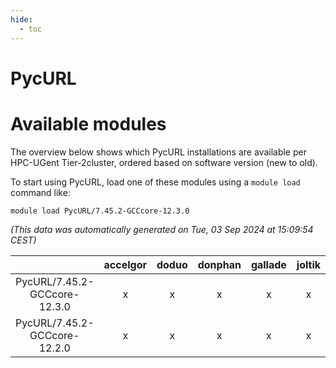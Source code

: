 ```yaml
---
hide:
  - toc
---
```


PycURL
======

# Available modules


The overview below shows which PycURL installations are available per HPC-UGent Tier-2cluster, ordered based on software version (new to old).

To start using PycURL, load one of these modules using a `module load` command like:

```shell
module load PycURL/7.45.2-GCCcore-12.3.0
```

*(This data was automatically generated on Tue, 03 Sep 2024 at 15:09:54 CEST)*  

| |accelgor|doduo|donphan|gallade|joltik|shinx|skitty|
| :---: | :---: | :---: | :---: | :---: | :---: | :---: | :---: |
|PycURL/7.45.2-GCCcore-12.3.0|x|x|x|x|x|x|x|
|PycURL/7.45.2-GCCcore-12.2.0|x|x|x|x|x|-|x|

